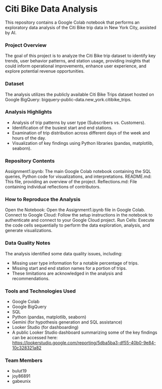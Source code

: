 # Citi Bike Data Analysis

This repository contains a Google Colab notebook that performs an exploratory data analysis of the Citi Bike trip data in New York City, assisted by AI.

### Project Overview
The goal of this project is to analyze the Citi Bike trip dataset to identify key trends, user behavior patterns, and station usage, providing insights that could inform operational improvements, enhance user experience, and explore potential revenue opportunities.

### Dataset
The analysis utilizes the publicly available Citi Bike Trips dataset hosted on Google BigQuery: bigquery-public-data.new_york.citibike_trips.

### Analysis Highlights
- Analysis of trip patterns by user type (Subscribers vs. Customers).
- Identification of the busiest start and end stations.
- Examination of trip distribution across different days of the week and hours of the day.
- Visualization of key findings using Python libraries (pandas, matplotlib, seaborn).

### Repository Contents
Assignment1.ipynb: The main Google Colab notebook containing the SQL queries, Python code for visualizations, and interpretations.
README.md: This file, providing an overview of the project.
Reflections.md: File containing individual reflections of contributors.

### How to Reproduce the Analysis
Open the Notebook: Open the Assignment1.ipynb file in Google Colab.
Connect to Google Cloud: Follow the setup instructions in the notebook to authenticate and connect to your Google Cloud project.
Run Cells: Execute the code cells sequentially to perform the data exploration, analysis, and generate visualizations.

### Data Quality Notes
The analysis identified some data quality issues, including:
- Missing user type information for a notable percentage of trips.
- Missing start and end station names for a portion of trips.
- These limitations are acknowledged in the analysis and recommendations.

### Tools and Technologies Used
- Google Colab
- Google BigQuery
- SQL
- Python (pandas, matplotlib, seaborn)
- Gemini (for hypothesis generation and SQL assistance)
- Looker Studio (for dashboarding)
- A public Looker Studio dashboard summarizing some of the key findings can be accessed here: <https://lookerstudio.google.com/reporting/5dba5ba3-df55-40b0-9e84-10c328321a82>

### Team Members
- bulut19
- joy86891
- gabeunix
